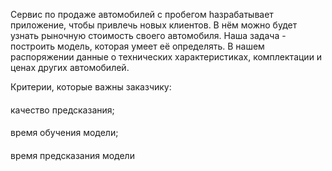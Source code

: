 Сервис по продаже автомобилей с пробегом hазрабатывает приложение, чтобы привлечь новых клиентов. В нём можно будет узнать рыночную стоимость своего автомобиля. 
Наша задача - построить модель, которая умеет её определять. В нашем распоряжении данные о технических характеристиках, комплектации и ценах других автомобилей.

Критерии, которые важны заказчику:
####
качество предсказания;
####
время обучения модели;
####
время предсказания модели
